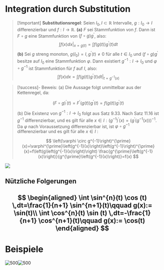 # Integration durch Substitution

> [!important] **Substitutionsregel**: Seien $I_0, I \subset \mathbb{R}$ Intervalle, $g: I_0 \rightarrow I$ differenzierbar und $f: I \rightarrow \mathbb{R}$.
> **(a)** $F$ sei Stammfunktion von $f$. Dann ist $F \circ g$ eine Stammfunktion von $(f \circ g) g^{\prime}$, also:
> $$\left.\int f(x) d x\right|_{x=g(t)}=\int f(g(t)) g^{\prime}(t) dt$$
> **(b)** Sei $g$ streng monoton, $g\left(I_0\right)=I, g^{\prime}(t) \neq 0$ für alle $t \in I_0$ und $(f \circ g) g^{\prime}$ besitze auf $I_0$ eine Stammfunktion $\varphi$.
> Dann existiert $g^{-1}: I \rightarrow I_0$ und $\varphi \circ g^{-1}$ ist Stammfunktion für $f$ auf $I$, also:
> $$\int f(x) d x=\left.\int f(g(t)) g^{\prime}(t) d t\right|_{t=g^{-1}(x)}$$

> [!success]- Beweis:
(a) Die Aussage folgt unmittelbar aus der Kettenregel, da:
> 
> $$
> (F \circ g)^{\prime}(t)=F^{\prime}(g(t)) g^{\prime}(t)=f(g(t)) g^{\prime}(t)
> $$
> 
> (b) Die Existenz von $g^{-1}: I \rightarrow I_0$ folgt aus Satz 9.33. Nach Satz 11.16 ist $g^{-1}$ differenzierbar, und es gilt für alle $x \in I:\left(g^{-1}\right)^{\prime}(x)=\left(g^{\prime}\left(g^{-1}(x)\right)\right)^{-1}$. Da $\varphi$ nach Voraussetzung differenzierbar ist, ist $\varphi \circ g^{-1}$ differenzierbar und es gilt für alle $x \in I$ :
> 
> $$
> \left(\varphi \circ g^{-1}\right)^{\prime}(x)=\varphi^{\prime}\left(g^{-1}(x)\right)\left(g^{-1}\right)^{\prime}(x)=f\left(g\left(g^{-1}(x)\right)\right) \frac{g^{\prime}\left(g^{-1}(x)\right)}{g^{\prime}\left(g^{-1}(x)\right)}=f(x)
> $$

![](assets/{9B42AEE1-F75C-4D02-BCF4-136A79659403}.png)

## Nützliche Folgerungen

$$
\begin{aligned}
\int \sin^{n}(t) \cos (t) \,dt=\frac{1}{n+1} \sin^{n+1}(t)\qquad g(x):= \sin(t)\\
\int \cos^{n}(t) \sin (t) \,dt=-\frac{1}{n+1} \cos^{n+1}(t)\qquad g(x):= \cos(t)
\end{aligned}
$$
---

# Beispiele

![500](assets/SubsIntBsp1.png)![500](../../../xEDU/(SemB3)-WS24/Mathematik%203/SubstIntBsp2.png)